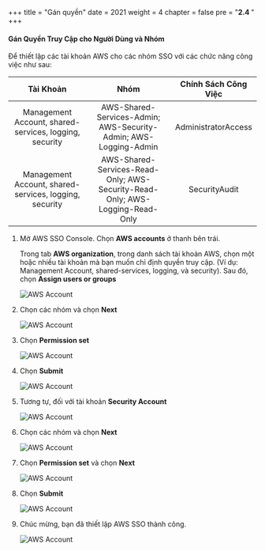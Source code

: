 +++
title = "Gán quyền"
date = 2021
weight = 4
chapter = false
pre = "<b>2.4 </b>"
+++


#### Gán Quyền Truy Cập cho Người Dùng và Nhóm

Để thiết lập các tài khoản AWS cho các nhóm SSO với các chức năng công việc như sau:

| Tài Khoản                                   | Nhóm                                       | Chính Sách Công Việc |
|:--------------------------------------------:|:------------------------------------------:|:-------------------:|
| Management Account, shared-services, logging, security | AWS-Shared-Services-Admin; AWS-Security-Admin; AWS-Logging-Admin             | AdministratorAccess |
| Management Account, shared-services, logging, security | AWS-Shared-Services-Read-Only; AWS-Security-Read-Only; AWS-Logging-Read-Only | SecurityAudit       |

1. Mở AWS SSO Console. Chọn **AWS accounts** ở thanh bên trái.

   Trong tab **AWS organization**, trong danh sách tài khoản AWS, chọn một hoặc nhiều tài khoản mà bạn muốn chỉ định quyền truy cập. (Ví dụ: Management Account, shared-services, logging, và security). Sau đó, chọn **Assign users or groups**

   ![AWS Account](/images/8/0001.png?featherlight=false&width=90pc)

2. Chọn các nhóm và chọn **Next**

   ![AWS Account](/images/8/00011.png?featherlight=false&width=90pc)

3. Chọn **Permission set**

   ![AWS Account](/images/8/00012.png?featherlight=false&width=90pc)

4. Chọn **Submit**

   ![AWS Account](/images/8/00013.png?featherlight=false&width=90pc)

5. Tương tự, đối với tài khoản **Security Account**

   ![AWS Account](/images/8/0006.png?featherlight=false&width=90pc)

6. Chọn các nhóm và chọn **Next**

   ![AWS Account](/images/8/0007.png?featherlight=false&width=90pc)

7. Chọn **Permission set** và chọn **Next**

   ![AWS Account](/images/8/0008.png?featherlight=false&width=90pc)

8. Chọn **Submit**

   ![AWS Account](/images/8/0009.png?featherlight=false&width=90pc)

9. Chúc mừng, bạn đã thiết lập AWS SSO thành công.

   ![AWS Account](/images/8/00010.png?featherlight=false&width=90pc)
